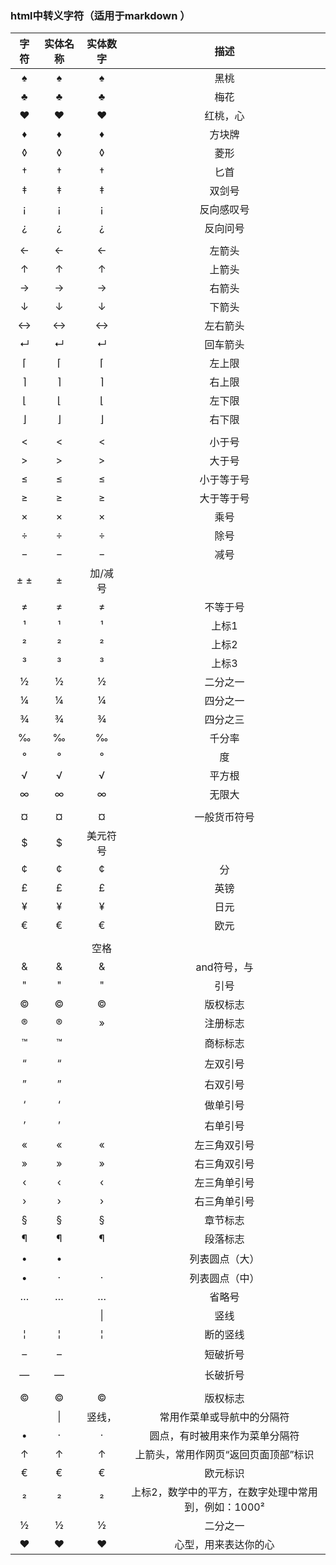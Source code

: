### html中转义字符（适用于markdown ）


字符 |实体名称 |实体数字 |描述 
:---:|:---:|:---:|:---:
♠ |&spades; |&#9824; |黑桃 
♣ |&clubs; |&#9827; |梅花 
♥ |&hearts; |&#9829; |红桃，心 
♦ |&diams; |&#9830; |方块牌 
◊ |&loz; |&#9674; |菱形 
† |&dagger; |&#8224; |匕首 
‡ |&Dagger; |&#8225; |双剑号 
¡ |&iexcl; |&#161; |反向感叹号 
¿ |&iquest; |&#191; |反向问号 
|||
← |&larr; |&#8592; |左箭头 
↑ |&uarr; |&#8593; |上箭头 
→ |&rarr; |&#8594; |右箭头 
↓ |&darr; |&#8595; |下箭头 
↔ |&harr; |&#8596; |左右箭头 
↵ |&crarr; |&#8629; |回车箭头 
⌈ |&lceil; |&#8968; |左上限 
⌉ |&rceil; |&#8969; |右上限 
⌊ |&lfloor; |&#8970; |左下限 
⌋ |&rfloor; |&#8971; |右下限 
|||
< |&lt; |&#60; |小于号 
> |&gt; |&#62; |大于号 
≤|&le; |&#8804; |小于等于号 
≥|&ge; |&#8805; |大于等于号 
× |&times; |&#215; |乘号 
÷ |&divide; |&#247; |除号 
−|&minus; |&#8722; |减号 
± &plusmn; |&#177; |加/减 号 
≠ |&ne; |&#8800; |不等于号 
¹ |&sup1; |&#185; |上标1 
² |&sup2;| &#178; |上标2 
³ |&sup3; |&#179; |上标3 
½ |&frac12; |&#189; |二分之一 
¼ |&frac14; |&#188; |四分之一 
¾ |&frac34; |&#190; |四分之三 
‰| &permil; |&#8240; |千分率 
° |&deg; |&#176; |度 
√ |&radic; |&#8730; |平方根 
∞ |&infin; |&#8734; |无限大 
|||
¤ |&curren; |&#164; |一般货币符号 
$ |&#36; |美元符号 
¢ |&cent;| &#162; |分 
£ |&pound; |&#163; |英镑 
¥ |&yen; |&#165; |日元 
€ |&euro; |&#8364; |欧元 
|||
|&nbsp;| &#160; |空格 
& |&amp; |&#38; |and符号，与 
" |&quot; |&#34; |引号 
© |&copy; |&#169; |版权标志 
® |&reg; |&#187; |注册标志 
™ |&trade;| &#153; |商标标志 
“ |&ldquo; |&#147; |左双引号 
” |&rdquo; |&#148; |右双引号 
‘ |&lsquo; |&#145; |做单引号 
’| &rsquo; |&#146;| 右单引号 
« |&laquo; |&#171; |左三角双引号 
» |&raquo; |&#187; |右三角双引号 
‹ |&lsaquo; |&#8249;| 左三角单引号 
› |&rsaquo; |&#8250; |右三角单引号 
§ |&sect; |&#167;| 章节标志 
¶ |&para; |&#182; |段落标志 
• |&bull; |&#149; |列表圆点（大） 
• |&middot; |&#183; |列表圆点（中） 
…| &hellip; |&#8230; |省略号 
|| |&#124;| 竖线 
¦ |&brvbar; |&#166; |断的竖线 
– |&ndash; |&#150; |短破折号 
— |&mdash; |&#151; |长破折号 
|||
© |&copy;| &#169; |版权标志 
| |&#124;| 竖线，|常用作菜单或导航中的分隔符 
• |&middot; |&#183; |圆点，有时被用来作为菜单分隔符 
↑ |&uarr; |&#8593; |上箭头，常用作网页“返回页面顶部”标识 
€ |&euro; |&#8364; |欧元标识 
² |&sup2; |&#178; |上标2，数学中的平方，在数字处理中常用到，例如：1000² 
½ |&frac12; |&#189; |二分之一 
♥ |&hearts;| &#9829; |心型，用来表达你的心
